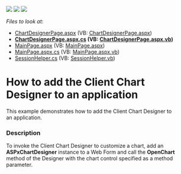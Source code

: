 <!-- default badges list -->
![](https://img.shields.io/endpoint?url=https://codecentral.devexpress.com/api/v1/VersionRange/128572607/15.1.5%2B)
[![](https://img.shields.io/badge/Open_in_DevExpress_Support_Center-FF7200?style=flat-square&logo=DevExpress&logoColor=white)](https://supportcenter.devexpress.com/ticket/details/T248123)
[![](https://img.shields.io/badge/📖_How_to_use_DevExpress_Examples-e9f6fc?style=flat-square)](https://docs.devexpress.com/GeneralInformation/403183)
<!-- default badges end -->
<!-- default file list -->
*Files to look at*:

* [ChartDesignerPage.aspx](./CS/ClientChartDesignerSample/ChartDesignerPage.aspx) (VB: [ChartDesignerPage.aspx](./VB/ClientChartDesignerSample/ChartDesignerPage.aspx))
* **[ChartDesignerPage.aspx.cs](./CS/ClientChartDesignerSample/ChartDesignerPage.aspx.cs) (VB: [ChartDesignerPage.aspx.vb](./VB/ClientChartDesignerSample/ChartDesignerPage.aspx.vb))**
* [MainPage.aspx](./CS/ClientChartDesignerSample/MainPage.aspx) (VB: [MainPage.aspx](./VB/ClientChartDesignerSample/MainPage.aspx))
* [MainPage.aspx.cs](./CS/ClientChartDesignerSample/MainPage.aspx.cs) (VB: [MainPage.aspx.vb](./VB/ClientChartDesignerSample/MainPage.aspx.vb))
* [SessionHelper.cs](./CS/ClientChartDesignerSample/SessionHelper.cs) (VB: [SessionHelper.vb](./VB/ClientChartDesignerSample/SessionHelper.vb))
<!-- default file list end -->
# How to add the Client Chart Designer to an application


This example demonstrates how to add the Client Chart Designer to an application.


<h3>Description</h3>

To invoke the Client Chart Designer to customize a chart, add an <strong>ASPxChartDesigner</strong> instance to a Web Form and call the <strong>OpenChart</strong> method of the Designer with the chart control specified as a method parameter.

<br/>


